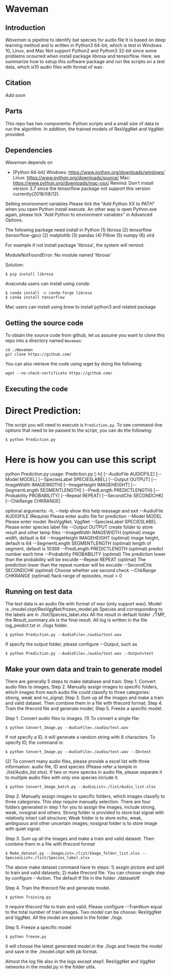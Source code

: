 # Waveman

## Introduction

*Waveman* is pipeline to identify bat species for audio file
It is based on deep learning method and is written in Python3 64-bit, which is test in Windows 10, Linux, and Mac
Not support Python2 and Python3 32-bit since some problems ocourred when install package librosa and tensorflow.
Here, we summarize how to setup this software package and run the scripts on a test data, 
which is10 audio files with format of wav.

## Citation

 *Add soon*

## Parts 

This repo has two components: Python scripts and a small size of data to run the algorithm. 
In addition, the trained models of ResVggNet and VggNet provided.


## Dependencies

*Waveman* depends on 
+ [Python 64-bit]
Windows: https://www.python.org/downloads/windows/
Linux: https://www.python.org/downloads/source/
Mac: https://www.python.org/downloads/mac-osx/
Remind: Don't install version 3.7 since the tensorflow package not support this version currently(2018/08/12).

Setting environment variables
Please tick the "Add Python XX to PATH" when you open Python install execute.
An other way is open Python.exe again, please tick "Add Python to envrionment variables" in Advanced Options.

The following package need install in Python
(1) librosa
(2) tensorflow (tensorflow-gpu)
(2) matplotlib
(3) pandas
(4) Pillow
(5) numpy
(6) xlrd

For example if not install package 'librosa', the system will remind:

ModuleNotFoundError: No module named 'librosa'

Solution:

    $ pip install librosa

Anaconda users can install using conda:

    $ conda install -c conda-forge librosa
    $ conda install tensorflow

Mac users can install using brew to install python3 and related package

## Getting the source code

To obtain the source code from github, let us assume you want to clone this repo into a
directory named `Waveman`:

    cd ./Waveman
    git clone https://github.com/

You can also retrieve the code using wget by doing the following:

    wget --no-check-certificate https://github.com/

## Executing the code

# Direct Prediction:
The script you will need to execute is `Prediction.py`. To see command-line 
options that need to be passed to the script, you can do the following:

    $ python Prediction.py

Here is how you can use this script
=============================================================================
python Prediction.py
usage: Prediction.py [-h] [--AudioFile AUDIOFILE] [--Model MODEL]
                     [--SpeciesLabel SPECIESLABEL] [--Output OUTPUT]
                     [--ImageWidth IMAGEWIDTH] [--ImageHeight IMAGEHEIGHT]
                     [--SegmentLength SEGMENTLENGTH]
                     [--PredLength PREDICTLENGTH] [--Probability PROBABILITY]
                     [--Repeat REPEAT] [--SecondChk SECONDCHK]
                     [--ChkRange CHKRANGE]

optional arguments:
  -h, --help            show this help message and exit
  --AudioFile AUDIOFILE
                        (Require) Please enter audio file for prediction
  --Model MODEL         Please enter model: ResVggNet, VggNet
  --SpeciesLabel SPECIESLABEL
                        Please enter species label file
  --Output OUTPUT       create folder to store result and other temp files
  --ImageWidth IMAGEWIDTH
                        (optimal) image width, default is 64
  --ImageHeight IMAGEHEIGHT
                        (optimal) image height, default is 64
  --SegmentLength SEGMENTLENGTH
                        (optimal) length of segment, default is 10368
  --PredLength PREDICTLENGTH
                        (optimal) predict number each time
  --Probability PROBABILITY
                        (optimal) The prediction lower than the probability
                        will be exculde
  --Repeat REPEAT       (optimal) The prediction lower than the repeat number
                        will be exculde
  --SecondChk SECONDCHK
                        (optimal) Choose whether use second check
  --ChkRange CHKRANGE   (optimal) flack range of episodes, must > 0

## Running on test data
The test data is an audio file with format of wav (only support wav). 
Model is ./model.ckpt/ResVggNet/frozen_model.pb
Species and corresponding to the labels are in ./list/Species_label.xlsx
All the result in default folder ./TMP, the Result_summary.xls is the final result. 
All log is written in the file log_predict.txt in ./logs folder.

    $ python Prediction.py --AudioFile=./audio/test.wav

If specify the output folder, please configure --Output, such as

    $ python Prediction.py --AudioFile=./audio/test.wav --Output=test
	
## Make your own data and train to generate model
There are generally 5 steps to make database and train: 
Step 1. Convert audio files to images;
Step 2. Manually assign images to specific folders, which images from each audio file could 
		classify to three categories: strong, weak and no_signal;
Step 3. Sum up all the images and make a train and valid dataset. Then combine them in a file with tfrecord format;
Step 4. Train the tfrecord file and generate model;
Step 5. Freeze a specific model.
	
Step 1. Convert audio files to images.
(1) To convert a single file:

    $ python Convert_Image.py --AudioFile=./audio/test.wav
	
If not specify a ID, it will generate a random string with 8 characters. 
	To specify ID, the command is:
	
    $ python Convert_Image.py --AudioFile=./audio/test.wav --ID=test
	
(2) To convert many audio files, please provide a excel list with three information: audio file, ID and species (Please refer a temple in ./list/Audio_list.xlsx).
If two or more species in audio file, please separate it to multiple audio files with only one species include it. 

    $ python Convert_Image_batch.py --AudioList=./list/Audio_list.xlsx

Step 2. Manually assign images to specific folders, which images classify to three categories.
	This step require manually selection. There are four folders generated in step 1 for you to assign the images, include strong, weak, nosignal and others.
Strong folder is provided to store bat signal with relatively intact call structure; 
Weak folder is to store echo, weak, ambiguous and other uncertain images;
nosignal folder is to store image with quiet signal.

Step 3. Sum up all the images and make a train and valid dataset. Then combine them in a file with tfrecord format

    $ Make_dataset.py --ImageList=./list/Image_folder_list.xlsx --SpeciesList=./list/Species_label.xlsx
	
The above make dataset command have to steps: 1) assgin picture and split to train and valid datasets; 2) make tfrecord file.
You can choose single step by configure --Action. The default tf file in the folder ./dataset/tf

Step 4. Train the tfrecord file and generate model.

	$ python Training.py
	
It require tfrecord file to train and valid. Please configure --TrainNum equal to the total number of train images. Two model can be choose: ResVggNet and VggNet.
All the model are stored in the folder ./logs


Step 5. Freeze a specific model	
	
	$ python freeze.py
	
It will choose the latest generated model in the ./logs and freeze the model and save in the ./model.ckpt with pb format.
	
Almost the log file also in the logs except step1. ResVggNet and VggNet networks in the model.py in the folder utils.

